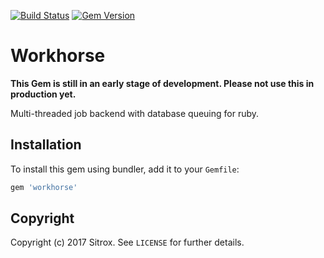 [![Build Status](https://travis-ci.org/sitrox/workhorse.svg?branch=master)](https://travis-ci.org/sitrox/workhorse)
[![Gem Version](https://badge.fury.io/rb/workhorse.svg)](https://badge.fury.io/rb/workhorse)

# Workhorse

**This Gem is still in an early stage of development. Please not use this in production yet.**

Multi-threaded job backend with database queuing for ruby.

## Installation

To install this gem using bundler, add it to your `Gemfile`:

```ruby
gem 'workhorse'
```

## Copyright

Copyright (c) 2017 Sitrox. See `LICENSE` for further details.
